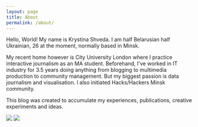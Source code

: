 ```yaml
---
layout: page
title: About
permalink: /about/
---
```

Hello, World! My name is Krystina Shveda. I am half Belarusian half Ukrainian, 26 at the moment, normally based in Minsk.

My recent home however is City University London where I practice interactive journalism as an MA student. Beforehand, I've worked in IT industry for 3.5 years doing anything from blogging to multimedia production to community management. But my biggest passion is data journalism and visualisation. I also initiated Hacks/Hackers Minsk community.

This blog was created to accumulate my experiences, publications, creative experiments and ideas.

<div class="juxtapose" data-startingposition="70" data-showlabels="false" data-showcredits="false" data-animate="true" data-mode="horizontal">
<img src="https://dl.dropboxusercontent.com/u/80627489/Resume.jpg" data-label="Apr. 2005" data-credit="">
<img src="https://dl.dropboxusercontent.com/u/80627489/krystinashveda.com/hurma.jpg" data-label="Nov. 2013" data-credit="">
</div>

<link rel="stylesheet" href="//s3.amazonaws.com/cdn.knightlab.com/libs/juxtapose/latest/css/juxtapose.css"><script type="text/javascript" src="//s3.amazonaws.com/cdn.knightlab.com/libs/juxtapose/latest/js/juxtapose.js"></script>
